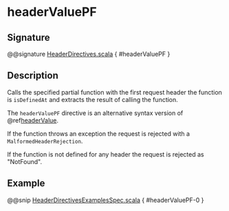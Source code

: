 # headerValuePF

## Signature

@@signature [HeaderDirectives.scala](../../../../../../../../../akka-http/src/main/scala/akka/http/scaladsl/server/directives/HeaderDirectives.scala) { #headerValuePF }

## Description

Calls the specified partial function with the first request header the function is `isDefinedAt` and extracts the
result of calling the function.

The `headerValuePF` directive is an alternative syntax version of @ref[headerValue](headerValue.md).

If the function throws an exception the request is rejected with a `MalformedHeaderRejection`.

If the function is not defined for any header the request is rejected as "NotFound".

## Example

@@snip [HeaderDirectivesExamplesSpec.scala]($test$/scala/docs/http/scaladsl/server/directives/HeaderDirectivesExamplesSpec.scala) { #headerValuePF-0 }